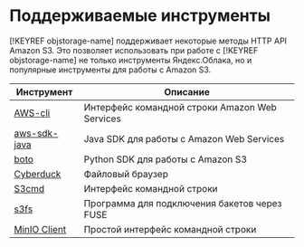 # Поддерживаемые инструменты

[!KEYREF objstorage-name] поддерживает некоторые методы HTTP API Amazon S3. Это позволяет использовать при работе с [!KEYREF objstorage-name] не только инструменты Яндекс.Облака, но и популярные инструменты для работы с Amazon S3.

Инструмент | Описание 
----- | ----- 
[AWS-cli](aws-cli.md) | Интерфейс командной строки Amazon Web Services 
[aws-sdk-java](aws-sdk-java.md) | Java SDK для работы с Amazon Web Services
[boto](boto.md) | Python SDK для работы с Amazon S3 
[Cyberduck](cyberduck.md) | Файловый браузер 
[S3cmd](s3cmd.md) | Интерфейс командной строки
[s3fs](s3fs.md) | Программа для подключения бакетов через FUSE
[MinIO Client](minio-client.md) | Простой интерфейс командной строки



